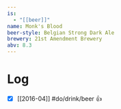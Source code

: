 ```yaml
---
is:
  - "[[beer]]"
name: Monk's Blood
beer-style: Belgian Strong Dark Ale
brewery: 21st Amendment Brewery
abv: 8.3
---
```

# Log
- [x] [[2016-04]] #do/drink/beer 👍
